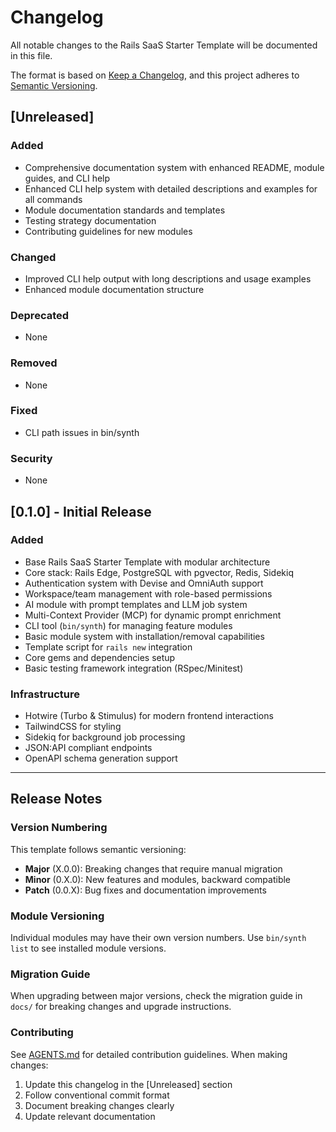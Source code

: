# Changelog

All notable changes to the Rails SaaS Starter Template will be documented in this file.

The format is based on [Keep a Changelog](https://keepachangelog.com/en/1.0.0/),
and this project adheres to [Semantic Versioning](https://semver.org/spec/v2.0.0.html).

## [Unreleased]

### Added
- Comprehensive documentation system with enhanced README, module guides, and CLI help
- Enhanced CLI help system with detailed descriptions and examples for all commands
- Module documentation standards and templates
- Testing strategy documentation
- Contributing guidelines for new modules

### Changed
- Improved CLI help output with long descriptions and usage examples
- Enhanced module documentation structure

### Deprecated
- None

### Removed
- None

### Fixed
- CLI path issues in bin/synth

### Security
- None

## [0.1.0] - Initial Release

### Added
- Base Rails SaaS Starter Template with modular architecture
- Core stack: Rails Edge, PostgreSQL with pgvector, Redis, Sidekiq
- Authentication system with Devise and OmniAuth support
- Workspace/team management with role-based permissions
- AI module with prompt templates and LLM job system
- Multi-Context Provider (MCP) for dynamic prompt enrichment
- CLI tool (`bin/synth`) for managing feature modules
- Basic module system with installation/removal capabilities
- Template script for `rails new` integration
- Core gems and dependencies setup
- Basic testing framework integration (RSpec/Minitest)

### Infrastructure
- Hotwire (Turbo & Stimulus) for modern frontend interactions
- TailwindCSS for styling
- Sidekiq for background job processing
- JSON:API compliant endpoints
- OpenAPI schema generation support

---

## Release Notes

### Version Numbering
This template follows semantic versioning:
- **Major** (X.0.0): Breaking changes that require manual migration
- **Minor** (0.X.0): New features and modules, backward compatible
- **Patch** (0.0.X): Bug fixes and documentation improvements

### Module Versioning
Individual modules may have their own version numbers. Use `bin/synth list` to see installed module versions.

### Migration Guide
When upgrading between major versions, check the migration guide in `docs/` for breaking changes and upgrade instructions.

### Contributing
See [AGENTS.md](AGENTS.md) for detailed contribution guidelines. When making changes:
1. Update this changelog in the [Unreleased] section
2. Follow conventional commit format
3. Document breaking changes clearly
4. Update relevant documentation